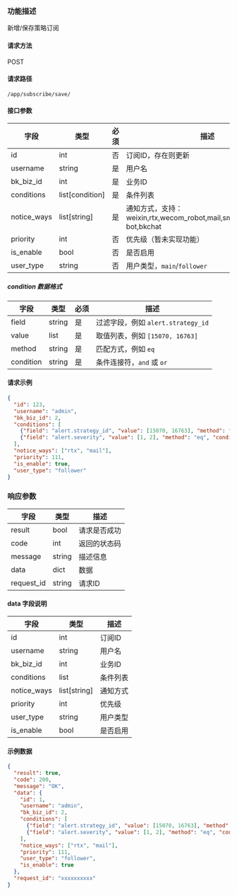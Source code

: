 ### 功能描述

新增/保存策略订阅

#### 请求方法

POST

#### 请求路径

`/app/subscribe/save/`

#### 接口参数

| 字段         | 类型              | 必须 | 描述                     |
|------------|-----------------|----|------------------------|
| id         | int             | 否  | 订阅ID，存在则更新             |
| username   | string          | 是  | 用户名                    |
| bk_biz_id  | int             | 是  | 业务ID                   |
| conditions | list[condition] | 是  | 条件列表                   |
| notice_ways| list[string]    | 是  | 通知方式，支持：weixin,rtx,wecom_robot,mail,sms,voice,wxwork-bot,bkchat               |
| priority   | int             | 否  | 优先级（暂未实现功能）            |
| is_enable  | bool            | 否  | 是否启用                   |
| user_type  | string          | 否  | 用户类型，`main`/`follower` |

##### condition 数据格式

| 字段       | 类型        | 必须 | 描述                                 |
|----------|-----------|----|------------------------------------|
| field    | string    | 是  | 过滤字段，例如 `alert.strategy_id`         |
| value    | list      | 是  | 取值列表，例如 `[15070, 16763]`            |
| method   | string    | 是  | 匹配方式，例如 `eq`                   |
| condition| string    | 是  | 条件连接符，`and` 或 `or`                 |

#### 请求示例

```json
{
  "id": 123,
  "username": "admin",
  "bk_biz_id": 2,
  "conditions": [
    {"field": "alert.strategy_id", "value": [15070, 16763], "method": "eq", "condition": "and"},
    {"field": "alert.severity", "value": [1, 2], "method": "eq", "condition": "and"}
  ],
  "notice_ways": ["rtx", "mail"],
  "priority": 111,
  "is_enable": true,
  "user_type": "follower"
}
```

### 响应参数

| 字段       | 类型   | 描述         |
|----------|------|------------|
| result   | bool | 请求是否成功     |
| code     | int  | 返回的状态码     |
| message  | string | 描述信息       |
| data     | dict | 数据         |
| request_id | string | 请求ID       |

#### data 字段说明

| 字段         | 类型           | 描述           |
|------------|--------------|--------------|
| id         | int          | 订阅ID         |
| username   | string       | 用户名          |
| bk_biz_id  | int          | 业务ID         |
| conditions | list         | 条件列表         |
| notice_ways| list[string] | 通知方式         |
| priority   | int          | 优先级          |
| user_type  | string       | 用户类型         |
| is_enable  | bool         | 是否启用         |

#### 示例数据

```json
{
  "result": true,
  "code": 200,
  "message": "OK",
  "data": {
    "id": 1,
    "username": "admin",
    "bk_biz_id": 2,
    "conditions": [
      {"field": "alert.strategy_id", "value": [15070, 16763], "method": "eq", "condition": "and"},
      {"field": "alert.severity", "value": [1, 2], "method": "eq", "condition": "and"}
    ],
    "notice_ways": ["rtx", "mail"],
    "priority": 111,
    "user_type": "follower",
    "is_enable": true
  },
  "request_id": "xxxxxxxxxx"
}
```


